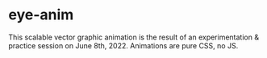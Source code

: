 # eye-anim
This scalable vector graphic animation is the result of an experimentation & practice session on June 8th, 2022. Animations are pure CSS, no JS.
